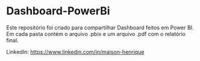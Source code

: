 # Dashboard-PowerBi

Este repositório foi criado para compartilhar Dashboard feitos em Power BI. 
Em cada pasta contém o arquivo .pbix e um arquivo .pdf com o relatório final.

LinkedIn: https://www.linkedin.com/in/maison-henrique 